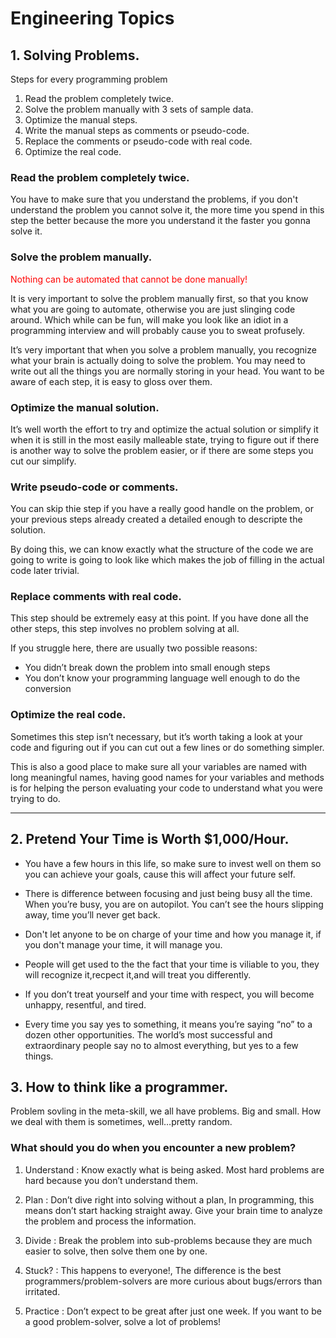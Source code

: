 # Engineering Topics

## 1. Solving Problems.

Steps for every programming problem

1. Read the problem completely twice.
2. Solve the problem manually with 3 sets of sample data.
3. Optimize the manual steps.
4. Write the manual steps as comments or pseudo-code.
5. Replace the comments or pseudo-code with real code.
6. Optimize the real code.

### Read the problem completely twice.

You have to make sure that you understand the problems, if you don't understand the problem you cannot solve it, the more time you spend in this step the better because the more you understand it the faster you gonna solve it.

### Solve the problem manually.

<p style="color:red">Nothing can be automated that cannot be done manually!</p>

It is very important to solve the problem manually first, so that you know what you are going to automate, otherwise you are just slinging code around. Which while can be fun, will make you look like an idiot in a programming interview and will probably cause you to sweat profusely.

It’s very important that when you solve a problem manually, you recognize what your brain is actually doing to solve the problem. You may need to write out all the things you are normally storing in your head. You want to be aware of each step, it is easy to gloss over them.

### Optimize the manual solution.

It’s well worth the effort to try and optimize the actual solution or simplify it when it is still in the most easily malleable state, trying to figure out if there is another way to solve the problem easier, or if there are some steps you cut our simplify.

### Write pseudo-code or comments.

You can skip thie step if you have a really good handle on the problem, or your previous steps already created a detailed enough to descripte the solution.

By doing this, we can know exactly what the structure of the code we are going to write is going to look like which makes the job of filling in the actual code later trivial.

### Replace comments with real code.

This step should be extremely easy at this point. If you have done all the other steps, this step involves no problem solving at all.

If you struggle here, there are usually two possible reasons:

- You didn’t break down the problem into small enough steps
- You don’t know your programming language well enough to do the conversion

### Optimize the real code.

Sometimes this step isn’t necessary, but it’s worth taking a look at your code and figuring out if you can cut out a few lines or do something simpler.

This is also a good place to make sure all your variables are named with long meaningful names, having good names for your variables and methods is for helping the person evaluating your code to understand what you were trying to do.

---

## 2. Pretend Your Time is Worth \$1,000/Hour.

- You have a few hours in this life, so make sure to invest well on them so you can achieve your goals, cause this will affect your future self.

- There is difference between focusing and just being busy all the time. When you’re busy, you are on autopilot. You can’t see the hours slipping away, time you’ll never get back.

- Don't let anyone to be on charge of your time and how you manage it, if you don't manage your time, it will manage you.

- People will get used to the the fact that your time is viliable to you, they will recognize it,recpect it,and will treat you differently.

- If you don’t treat yourself and your time with respect, you will become unhappy, resentful, and tired.

- Every time you say yes to something, it means you’re saying “no” to a dozen other opportunities. The world’s most successful and extraordinary people say no to almost everything, but yes to a few things.

## 3. How to think like a programmer.

Problem sovling in the meta-skill, we all have problems. Big and small. How we deal with them is sometimes, well…pretty random.

### What should you do when you encounter a new problem?

1. Understand : Know exactly what is being asked. Most hard problems are hard because you don’t understand them.

2. Plan : Don’t dive right into solving without a plan, In programming, this means don’t start hacking straight away. Give your brain time to analyze the problem and process the information.

3. Divide : Break the problem into sub-problems because they are much easier to solve, then solve them one by one.

4. Stuck? : This happens to everyone!, The difference is the best programmers/problem-solvers are more curious about bugs/errors than irritated.

5. Practice : Don’t expect to be great after just one week. If you want to be a good problem-solver, solve a lot of problems!
